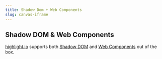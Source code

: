 ```yaml
---
title: Shadow Dom + Web Components
slug: canvas-iframe
---
```


## Shadow DOM & Web Components

[highlight.io](https://highlight.io) supports both [Shadow DOM](https://developer.mozilla.org/en-US/docs/Web/Web_Components/Using_shadow_DOM) and [Web Components](https://developer.mozilla.org/en-US/docs/Web/Web_Components) out of the box.
